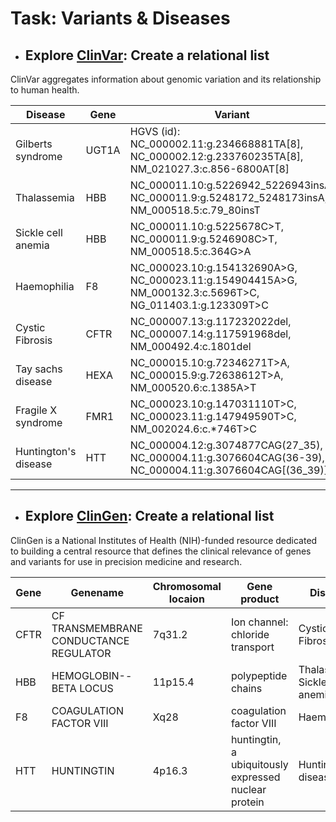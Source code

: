 # Task: Variants & Diseases

* ## Explore [ClinVar](https://www.ncbi.nlm.nih.gov/clinvar/): Create a relational list

 ClinVar aggregates information about genomic variation and its relationship to human health.

Disease | Gene | Variant
------------ | -------------| -------------
Gilberts syndrome | UGT1A | HGVS (id): NC_000002.11:g.234668881TA[8], NC_000002.12:g.233760235TA[8], NM_021027.3:c.856-6800AT[8]
Thalassemia  | HBB | NC_000011.10:g.5226942_5226943insA, NC_000011.9:g.5248172_5248173insA, NM_000518.5:c.79_80insT
Sickle cell anemia | HBB | NC_000011.10:g.5225678C>T, NC_000011.9:g.5246908C>T, NM_000518.5:c.364G>A
Haemophilia | F8 | NC_000023.10:g.154132690A>G, NC_000023.11:g.154904415A>G, NM_000132.3:c.5696T>C, NG_011403.1:g.123309T>C
Cystic Fibrosis | CFTR | NC_000007.13:g.117232022del, NC_000007.14:g.117591968del, NM_000492.4:c.1801del
Tay sachs disease | HEXA 	| NC_000015.10:g.72346271T>A, NC_000015.9:g.72638612T>A, NM_000520.6:c.1385A>T 
Fragile X syndrome | FMR1 | NC_000023.10:g.147031110T>C, NC_000023.11:g.147949590T>C, NM_002024.6:c.*746T>C
Huntington's disease | HTT | NC_000004.12:g.3074877CAG(27_35), NC_000004.11:g.3076604CAG(36-39), NC_000004.11:g.3076604CAG[(36_39)]

----

* ## Explore [ClinGen](https://clinicalgenome.org/): Create a relational list

ClinGen is a National Institutes of Health (NIH)-funded resource dedicated to building a central resource that defines the clinical relevance of genes and variants for use in precision medicine and research.

 Gene | Genename | Chromosomal locaion | Gene product | Disease
------------ | -------------| -------------| -------------| -------------
CFTR | CF TRANSMEMBRANE CONDUCTANCE REGULATOR | 7q31.2 | Ion channel: chloride transport | Cystic Fibrosis
HBB | HEMOGLOBIN--BETA LOCUS | 11p15.4| polypeptide chains | Thalassemia, Sickle cell anemia
F8 | COAGULATION FACTOR VIII | Xq28  |  coagulation factor VIII | Haemophilia 
HTT | HUNTINGTIN | 4p16.3 |  huntingtin, a ubiquitously expressed nuclear protein | Huntington's disease


